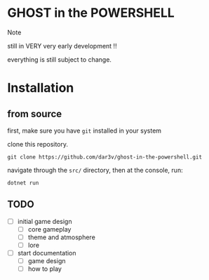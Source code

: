 # GHOST in the POWERSHELL

> [!NOTE]
> still in VERY very early development !!
>
> everything is still subject to change.

# Installation

## from source
first, make sure you have `git` installed in your system

clone this repository.
```
git clone https://github.com/dar3v/ghost-in-the-powershell.git
```

navigate through the `src/` directory, then at the console, run:
```
dotnet run
```

## TODO
- [ ] initial game design
    - [ ] core gameplay
    - [ ] theme and atmosphere
    - [ ] lore
- [ ] start documentation
    - [ ] game design
    - [ ] how to play
